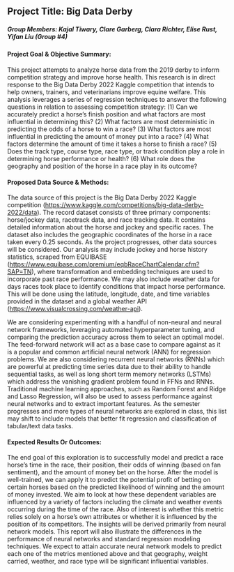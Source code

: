 
## Project Title: Big Data Derby  

##### Group Members: Kajal Tiwary, Clare Garberg, Clara Richter, Elise Rust, Yifan Liu (Group #4)  
 
#### Project Goal & Objective Summary: 
This project attempts to analyze horse data from the 2019 derby to inform competition strategy and improve horse health. This research is in direct response to the Big Data Derby 2022 Kaggle competition that intends to help owners, trainers, and veterinarians improve equine welfare. This analysis leverages a series of regression techniques to answer the following questions in relation to assessing competition strategy: (1) Can we accurately predict a horse’s finish position and what factors are most influential in determining this? (2) What factors are most deterministic in predicting the odds of a horse to win a race? (3) What factors are most influential in predicting the amount of money put into a race? (4) What factors determine the amount of time it takes a horse to finish a race? (5) Does the track type, course type, race type, or track condition play a role in determining horse performance or health? (6) What role does the geography and position of the horse in a race play in its outcome?   
 
#### Proposed Data Source & Methods: 
The data source of this project is the Big Data Derby 2022 Kaggle competition (https://www.kaggle.com/competitions/big-data-derby-2022/data). The record dataset consists of three primary components: horse/jockey data, racetrack data, and race tracking data. It contains detailed information about the horse and jockey and specific races. The dataset also includes the geographic coordinates of the horse in a race taken every 0.25 seconds. As the project progresses, other data sources will be considered. Our analysis may include jockey and horse history statistics, scraped from EQUIBASE (https://www.equibase.com/premium/eqbRaceChartCalendar.cfm?SAP=TN), where transformation and embedding techniques are used to incorporate past race performance. We may also include weather data for days races took place to identify conditions that impact horse performance. This will be done using the latitude, longitude, date, and time variables provided in the dataset and a global weather API (https://www.visualcrossing.com/weather-api).   
 
We are considering experimenting with a handful of non-neural and neural network frameworks, leveraging automated hyperparameter tuning, and comparing the prediction accuracy across them to select an optimal model. The feed-forward network will act as a base case to compare against as it is a popular and common artificial neural network (ANN) for regression problems. We are also considering recurrent neural networks (RNNs) which are powerful at predicting time series data due to their ability to handle sequential tasks, as well as long short term memory networks (LSTMs) which address the vanishing gradient problem found in FFNs and RNNs. Traditional machine learning approaches, such as Random Forest and Ridge and Lasso Regression, will also be used to assess performance against neural networks and to extract important features. As the semester progresses and more types of neural networks are explored in class, this list may shift to include models that better fit regression and classification of tabular/text data tasks.   
 
#### Expected Results Or Outcomes:
The end goal of this exploration is to successfully model and predict a race horse’s time in the race, their position, their odds of winning (based on fan sentiment), and the amount of money bet on the horse. After the model is well-trained, we can apply it to predict the potential profit of betting on certain horses based on the predicted likelihood of winning and the amount of money invested. We aim to look at how these dependent variables are influenced by a variety of factors including the climate and weather events occurring during the time of the race. Also of interest is whether this metric relies solely on a horse’s own attributes or whether it is influenced by the position of its competitors. The insights will be derived primarily from neural network models. This report will also illustrate the differences in the performance of neural networks and standard regression modeling techniques. We expect to attain accurate neural network models to predict each one of the metrics mentioned above and that geography, weight carried, weather, and race type will be significant influential variables.  
